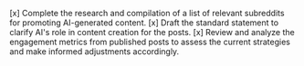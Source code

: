 [x] Complete the research and compilation of a list of relevant subreddits for promoting AI-generated content.
[x] Draft the standard statement to clarify AI's role in content creation for the posts.
[x] Review and analyze the engagement metrics from published posts to assess the current strategies and make informed adjustments accordingly.